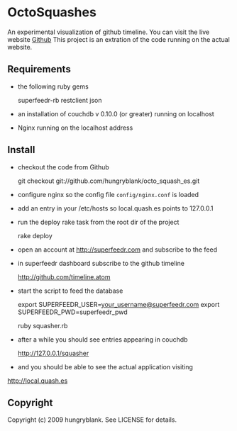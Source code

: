 OctoSquashes
=============

An experimental visualization of github timeline.
You can visit the live website [Github](http://octos.quash.es)
This project is an extration of the code running on the actual website.

Requirements
-------

  * the following ruby gems

    superfeedr-rb
    restclient
    json

  * an installation of couchdb v 0.10.0 (or greater) running on localhost

  * Nginx running on the localhost address


Install
-------

  * checkout the code from Github

    git checkout git://github.com/hungryblank/octo_squash_es.git

  * configure nginx so the config file `config/nginx.conf` is loaded
  * add an entry in your /etc/hosts so local.quash.es points to 127.0.0.1
  * run the deploy rake task from the root dir of the project

    rake deploy

  * open an account at http://superfeedr.com and subscribe to the feed
  * in superfeedr dashboard subscribe to the github timeline

    http://github.com/timeline.atom

  * start the script to feed the database

    export SUPERFEEDR_USER=your_username@superfeedr.com
    export SUPERFEEDR_PWD=superfeedr_pwd

    ruby squasher.rb

  * after a while you should see entries appearing in couchdb

    http://127.0.0.1/squasher

  * and you should be able to see the actual application visiting

   http://local.quash.es

Copyright
---------

Copyright (c) 2009 hungryblank. See LICENSE for details.
